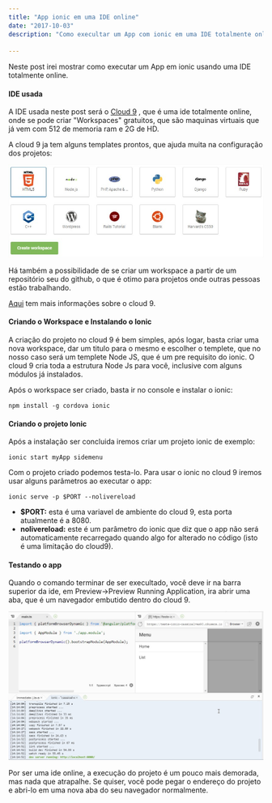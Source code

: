 ```yaml
---
title: "App ionic em uma IDE online"
date: "2017-10-03"
description: "Como execultar um App com ionic em uma IDE totalmente online"

---
```


Neste post irei mostrar como executar um App em ionic usando uma IDE totalmente online.

####  **IDE usada**


A IDE usada neste post será o  [Cloud 9](https://c9.io/) , que é uma ide totalmente online, onde se pode criar "Workspaces" gratuitos, que são maquinas virtuais que já vem com 512 de memoria ram e 2G de HD.

A cloud 9 ja tem alguns templates prontos, que ajuda muita na configuração dos projetos:

![](https://raw.githubusercontent.com/CassioPimentel/cassiopimentel.github.io/master/images/PrtScr%20capture.jpg)


Há também a possibilidade de se criar um workspace a partir de um repositório seu do github, o que é otimo para projetos onde outras pessoas estão trabalhando.

[Aqui](https://docs.c9.io/docs/) tem mais informações sobre o cloud 9.

####  **Criando o Workspace e Instalando o Ionic**

A criação do projeto no cloud 9 é bem simples, após logar, basta criar uma nova workspace, dar um titulo para o mesmo e escolher o templete, que no nosso caso será um templete Node JS, que é um pre requisito do ionic. O cloud 9 cria toda a estrutura Node Js para você, inclusive com alguns módulos já instalados.

Após o workspace ser criado, basta ir no console e instalar o ionic:

    npm install -g cordova ionic



####  **Criando o projeto Ionic**

Após a instalação ser concluida iremos criar um projeto ionic de exemplo:

    ionic start myApp sidemenu

Com o projeto criado podemos testa-lo. Para usar o ionic no cloud 9 iremos usar alguns parâmetros ao executar o app: 

    ionic serve -p $PORT --nolivereload
    

 - **$PORT:**  esta é uma variavel de ambiente do cloud 9, esta porta
   atualmente é a 8080.
 - **nolivereload:** este é um parâmetro do ionic que diz que o app não será
   automaticamente recarregado quando algo for alterado no código (isto é uma limitação do cloud9). 

####  **Testando o app**

Quando o comando terminar de ser execultado, você deve ir na barra superior da ide, em Preview->Preview Running Application, ira abrir uma aba, que é um navegador embutido dentro do cloud 9.

![](https://raw.githubusercontent.com/CassioPimentel/cassiopimentel.github.io/master/images/PrtScr%20capture_2.jpg)

Por ser uma ide online, a execução do projeto é um pouco mais demorada, mas nada que atrapalhe. Se quiser, você pode pegar o endereço do projeto e abri-lo em uma nova aba do seu navegador normalmente.
